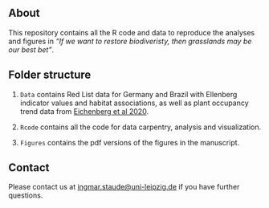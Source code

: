 
<!-- README.md is generated from README.Rmd. Please edit that file -->

## About

This repository contains all the R code and data to reproduce the
analyses and figures in *“If we want to restore biodiveristy, then
grasslands may be our best bet”*.

## Folder structure

1.  `Data` contains Red List data for Germany and Brazil with Ellenberg
    indicator values and habitat associations, as well as plant
    occupancy trend data from [Eichenberg et al
    2020](https://doi.org/10.1111/gcb.15447).

2.  `Rcode` contains all the code for data carpentry, analysis and
    visualization.

3.  `Figures` contains the pdf versions of the figures in the
    manuscript.

## Contact

Please contact us at <ingmar.staude@uni-leipzig.de> if you have further
questions.
